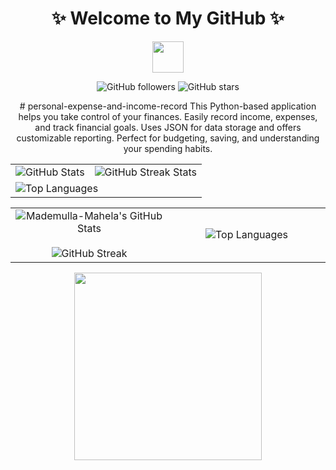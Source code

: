 
<div align="center">
  <h1>✨ Welcome to My GitHub ✨</h1>
  <img src="https://media.giphy.com/media/hvRJCLFzcasrR4ia7z/giphy.gif" width="50">

  <!-- Badges Section -->
  <p>
    <img alt="GitHub followers" src="https://img.shields.io/github/followers/Mademulla-Mahela?label=Followers&style=social">
    <img alt="GitHub stars" src="https://img.shields.io/github/stars/Mademulla-Mahela?label=Stars&style=social">
  </p>
  <p># personal-expense-and-income-record
This Python-based application helps you take control of your finances. Easily record income, expenses, and track financial goals. Uses JSON for data storage and offers customizable reporting. Perfect for budgeting, saving, and understanding your spending habits.</p>
  <!-- Stats Section -->
  <table>
    <tr>
      <td>
        <img src="https://github-readme-stats.vercel.app/api?username=Mademulla-Mahela&show_icons=true&theme=synthwave&count_private=true" alt="GitHub Stats">
      </td>
      <td>
        <img src="https://github-readme-streak-stats.herokuapp.com/?user=Mademulla-Mahela&theme=highcontrast" alt="GitHub Streak Stats">
      </td>
    </tr>
    <tr>
      <td colspan="2">
        <img src="https://github-readme-stats.vercel.app/api/top-langs/?username=Mademulla-Mahela&layout=compact&theme=synthwave" alt="Top Languages">
      </td>
    </tr>
  </table>
  <table align="center">
  <tr>
    <td width="50%" align="center">
      <img align="center" src="https://github-readme-stats.vercel.app/api?username=Mademulla-Mahela&theme=radical&show_icons=true&count_private=true" alt="Mademulla-Mahela's GitHub Stats" />
      <br><br>
      <img align="center" title="🔥 Get streak stats for your profile at git.io/streak-stats" alt="GitHub Streak" src="https://github-readme-streak-stats.herokuapp.com/?user=Mademulla-Mahela&theme=radical&hide_border=false" />
    </td>
    <td width="50%" align="center">
      <img align="center" src="https://github-readme-stats.vercel.app/api/top-langs/?username=Mademulla-Mahela&theme=radical&hide_border=false&langs_count=10&layout=compact" alt="Top Languages" />
    </td>
  </tr>
</table>


  <!-- Sparkling Divider -->
  <img src="[https://media.giphy.com/media/xT0GqeSlGSRQBK3i2Y/giphy.gif](https://media1.giphy.com/media/v1.Y2lkPTc5MGI3NjExdWdpNnVhcmxrMHVjbXo0b3pqMnF1amU5Y3BscWE2NGszaXlrc282ayZlcD12MV9pbnRlcm5hbF9naWZfYnlfaWQmY3Q9Zw/l0ExjbToOj4n23OmY/giphy.webp)" width="300">
</div>
